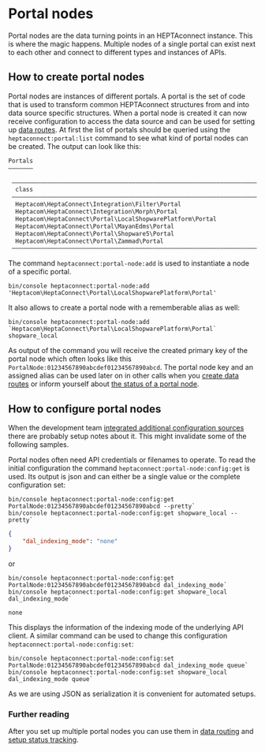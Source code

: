 # Portal nodes

Portal nodes are the data turning points in an HEPTAconnect instance.
This is where the magic happens.
Multiple nodes of a single portal can exist next to each other and connect to different types and instances of APIs.


## How to create portal nodes

Portal nodes are instances of different portals.
A portal is the set of code that is used to transform common HEPTAconnect structures from and into data source specific structures.
When a portal node is created it can now receive configuration to access the data source and can be used for setting up [data routes](./routing.md).
At first the list of portals should be queried using the `heptaconnect:portal:list` command to see what kind of portal nodes can be created.
The output can look like this:
```markdown
Portals
———————

 ————————————————————————————————————————————————————————————————————————— 
  class                                                                    
 ————————————————————————————————————————————————————————————————————————— 
  Heptacom\HeptaConnect\Integration\Filter\Portal
  Heptacom\HeptaConnect\Integration\Morph\Portal
  Heptacom\HeptaConnect\Portal\LocalShopwarePlatform\Portal
  Heptacom\HeptaConnect\Portal\MayanEdms\Portal
  Heptacom\HeptaConnect\Portal\Shopware5\Portal
  Heptacom\HeptaConnect\Portal\Zammad\Portal
 —————————————————————————————————————————————————————————————————————————
```

The command `heptaconnect:portal-node:add` is used to instantiate a node of a specific portal.

```shell
bin/console heptaconnect:portal-node:add 'Heptacom\HeptaConnect\Portal\LocalShopwarePlatform\Portal'
```

It also allows to create a portal node with a rememberable alias as well:

```shell
bin/console heptaconnect:portal-node:add `Heptacom\HeptaConnect\Portal\LocalShopwarePlatform\Portal` shopware_local
```

As output of the command you will receive the created primary key of the portal node which often looks like this `PortalNode:01234567890abcdef01234567890abcd`.
The portal node key and an assigned alias can be used later on in other calls when you [create data routes](./routing.md) or inform yourself about [the status of a portal node](./status-reporting.md).


## How to configure portal nodes

When the development team [integrated additional configuration sources](../integrator/portal-node-configuration.md) there are probably setup notes about it.
This might invalidate some of the following samples.


Portal nodes often need API credentials or filenames to operate.
To read the initial configuration the command `heptaconnect:portal-node:config:get` is used.
Its output is json and can either be a single value or the complete configuration set:

```shell
bin/console heptaconnect:portal-node:config:get PortalNode:01234567890abcdef01234567890abcd --pretty`
bin/console heptaconnect:portal-node:config:get shopware_local --pretty`
```

```json
{
    "dal_indexing_mode": "none"
}
```

or

```shell
bin/console heptaconnect:portal-node:config:get PortalNode:01234567890abcdef01234567890abcd dal_indexing_mode`
bin/console heptaconnect:portal-node:config:get shopware_local dal_indexing_mode`
```

```text
none
```

This displays the information of the indexing mode of the underlying API client.
A similar command can be used to change this configuration `heptaconnect:portal-node:config:set`:

```shell
bin/console heptaconnect:portal-node:config:set PortalNode:01234567890abcdef01234567890abcd dal_indexing_mode queue`
bin/console heptaconnect:portal-node:config:set shopware_local dal_indexing_mode queue`
```

As we are using JSON as serialization it is convenient for automated setups.


### Further reading

After you set up multiple portal nodes you can use them in [data routing](./routing.md) and [setup status tracking](./status-reporting.md).
